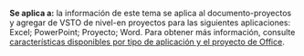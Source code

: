   **Se aplica a:** la información de este tema se aplica al documento\-proyectos y agregar de VSTO de nivel\-en proyectos para las siguientes aplicaciones: Excel; PowerPoint; Proyecto; Word. Para obtener más información, consulte [características disponibles por tipo de aplicación y el proyecto de Office](../../vsto/features-available-by-office-application-and-project-type.md).

  